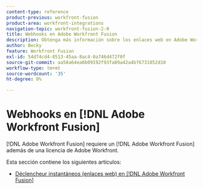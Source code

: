 ```yaml
---
content-type: reference
product-previous: workfront-fusion
product-area: workfront-integrations
navigation-topic: workfront-fusion-2-0
title: Webhooks en Adobe Workfront Fusion
description: Obtenga más información sobre los enlaces web en Adobe Workfront Fusion
author: Becky
feature: Workfront Fusion
exl-id: 54d74cd4-8513-45aa-8ac4-0a746d472f0f
source-git-commit: aa58a64ea6b09192f93fa89a42a4bf6731052d10
workflow-type: tm+mt
source-wordcount: '35'
ht-degree: 0%

---
```


# Webhooks en [!DNL Adobe Workfront Fusion]

[!DNL Adobe Workfront Fusion] requiere un [!DNL Adobe Workfront Fusion] además de una licencia de Adobe Workfront.

Esta sección contiene los siguientes artículos:

* [Déclencheur instantáneos (enlaces web) en [!DNL Adobe Workfront Fusion]](../../workfront-fusion/webhooks/instant-triggers-webhooks.md)
